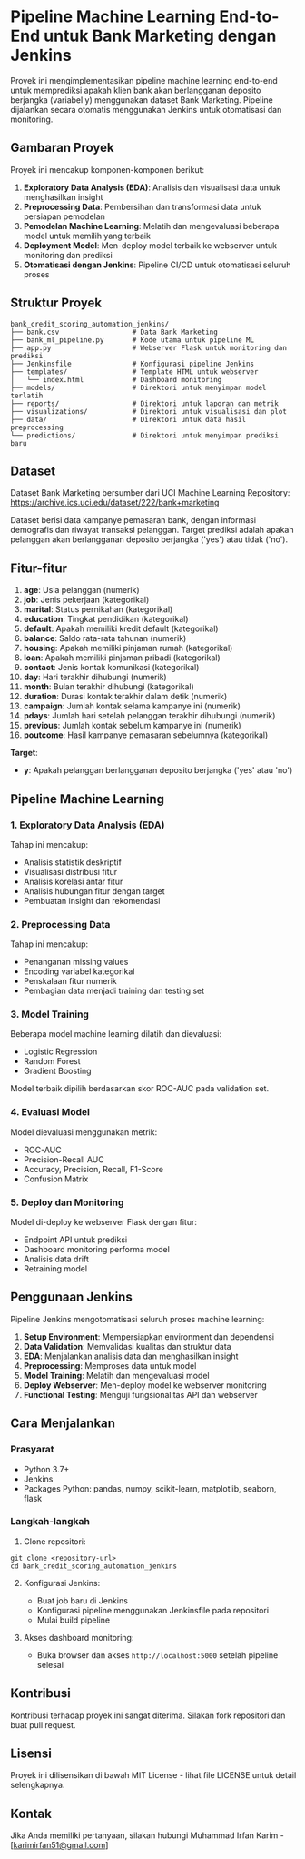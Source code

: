 # Pipeline Machine Learning End-to-End untuk Bank Marketing dengan Jenkins

Proyek ini mengimplementasikan pipeline machine learning end-to-end untuk memprediksi apakah klien bank akan berlangganan deposito berjangka (variabel y) menggunakan dataset Bank Marketing. Pipeline dijalankan secara otomatis menggunakan Jenkins untuk otomatisasi dan monitoring.

## Gambaran Proyek

Proyek ini mencakup komponen-komponen berikut:

1. **Exploratory Data Analysis (EDA)**: Analisis dan visualisasi data untuk menghasilkan insight
2. **Preprocessing Data**: Pembersihan dan transformasi data untuk persiapan pemodelan
3. **Pemodelan Machine Learning**: Melatih dan mengevaluasi beberapa model untuk memilih yang terbaik
4. **Deployment Model**: Men-deploy model terbaik ke webserver untuk monitoring dan prediksi
5. **Otomatisasi dengan Jenkins**: Pipeline CI/CD untuk otomatisasi seluruh proses

## Struktur Proyek

```
bank_credit_scoring_automation_jenkins/
├── bank.csv                  # Data Bank Marketing
├── bank_ml_pipeline.py       # Kode utama untuk pipeline ML
├── app.py                    # Webserver Flask untuk monitoring dan prediksi
├── Jenkinsfile               # Konfigurasi pipeline Jenkins
├── templates/                # Template HTML untuk webserver
│   └── index.html            # Dashboard monitoring
├── models/                   # Direktori untuk menyimpan model terlatih
├── reports/                  # Direktori untuk laporan dan metrik
├── visualizations/           # Direktori untuk visualisasi dan plot
├── data/                     # Direktori untuk data hasil preprocessing
└── predictions/              # Direktori untuk menyimpan prediksi baru
```

## Dataset

Dataset Bank Marketing bersumber dari UCI Machine Learning Repository:
https://archive.ics.uci.edu/dataset/222/bank+marketing

Dataset berisi data kampanye pemasaran bank, dengan informasi demografis dan riwayat transaksi pelanggan. Target prediksi adalah apakah pelanggan akan berlangganan deposito berjangka ('yes') atau tidak ('no').

## Fitur-fitur

1. **age**: Usia pelanggan (numerik)
2. **job**: Jenis pekerjaan (kategorikal)
3. **marital**: Status pernikahan (kategorikal)
4. **education**: Tingkat pendidikan (kategorikal)
5. **default**: Apakah memiliki kredit default (kategorikal)
6. **balance**: Saldo rata-rata tahunan (numerik)
7. **housing**: Apakah memiliki pinjaman rumah (kategorikal)
8. **loan**: Apakah memiliki pinjaman pribadi (kategorikal)
9. **contact**: Jenis kontak komunikasi (kategorikal)
10. **day**: Hari terakhir dihubungi (numerik)
11. **month**: Bulan terakhir dihubungi (kategorikal)
12. **duration**: Durasi kontak terakhir dalam detik (numerik)
13. **campaign**: Jumlah kontak selama kampanye ini (numerik)
14. **pdays**: Jumlah hari setelah pelanggan terakhir dihubungi (numerik)
15. **previous**: Jumlah kontak sebelum kampanye ini (numerik)
16. **poutcome**: Hasil kampanye pemasaran sebelumnya (kategorikal)

**Target**:
- **y**: Apakah pelanggan berlangganan deposito berjangka ('yes' atau 'no')

## Pipeline Machine Learning

### 1. Exploratory Data Analysis (EDA)

Tahap ini mencakup:
- Analisis statistik deskriptif
- Visualisasi distribusi fitur
- Analisis korelasi antar fitur
- Analisis hubungan fitur dengan target
- Pembuatan insight dan rekomendasi

### 2. Preprocessing Data

Tahap ini mencakup:
- Penanganan missing values
- Encoding variabel kategorikal
- Penskalaan fitur numerik
- Pembagian data menjadi training dan testing set

### 3. Model Training

Beberapa model machine learning dilatih dan dievaluasi:
- Logistic Regression
- Random Forest
- Gradient Boosting

Model terbaik dipilih berdasarkan skor ROC-AUC pada validation set.

### 4. Evaluasi Model

Model dievaluasi menggunakan metrik:
- ROC-AUC
- Precision-Recall AUC
- Accuracy, Precision, Recall, F1-Score
- Confusion Matrix

### 5. Deploy dan Monitoring

Model di-deploy ke webserver Flask dengan fitur:
- Endpoint API untuk prediksi
- Dashboard monitoring performa model
- Analisis data drift
- Retraining model

## Penggunaan Jenkins

Pipeline Jenkins mengotomatisasi seluruh proses machine learning:

1. **Setup Environment**: Mempersiapkan environment dan dependensi
2. **Data Validation**: Memvalidasi kualitas dan struktur data
3. **EDA**: Menjalankan analisis data dan menghasilkan insight
4. **Preprocessing**: Memproses data untuk model
5. **Model Training**: Melatih dan mengevaluasi model
6. **Deploy Webserver**: Men-deploy model ke webserver monitoring
7. **Functional Testing**: Menguji fungsionalitas API dan webserver

## Cara Menjalankan

### Prasyarat

- Python 3.7+
- Jenkins
- Packages Python: pandas, numpy, scikit-learn, matplotlib, seaborn, flask

### Langkah-langkah

1. Clone repositori:
```
git clone <repository-url>
cd bank_credit_scoring_automation_jenkins
```

2. Konfigurasi Jenkins:
   - Buat job baru di Jenkins
   - Konfigurasi pipeline menggunakan Jenkinsfile pada repositori
   - Mulai build pipeline

3. Akses dashboard monitoring:
   - Buka browser dan akses `http://localhost:5000` setelah pipeline selesai

## Kontribusi

Kontribusi terhadap proyek ini sangat diterima. Silakan fork repositori dan buat pull request.

## Lisensi

Proyek ini dilisensikan di bawah MIT License - lihat file LICENSE untuk detail selengkapnya.

## Kontak

Jika Anda memiliki pertanyaan, silakan hubungi Muhammad Irfan Karim - [karimirfan51@gmail.com] 